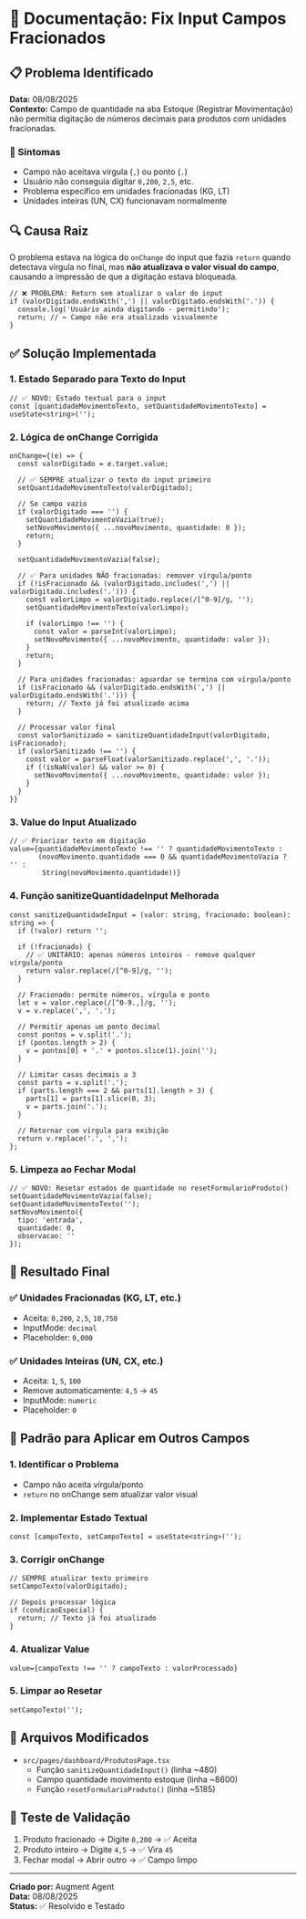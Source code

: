 # 🔧 Documentação: Fix Input Campos Fracionados

## 📋 Problema Identificado
**Data:** 08/08/2025  
**Contexto:** Campo de quantidade na aba Estoque (Registrar Movimentação) não permitia digitação de números decimais para produtos com unidades fracionadas.

### 🚨 Sintomas
- Campo não aceitava vírgula (`,`) ou ponto (`.`) 
- Usuário não conseguia digitar `0,200`, `2,5`, etc.
- Problema específico em unidades fracionadas (KG, LT)
- Unidades inteiras (UN, CX) funcionavam normalmente

## 🔍 Causa Raiz
O problema estava na lógica do `onChange` do input que fazia `return` quando detectava vírgula no final, mas **não atualizava o valor visual do campo**, causando a impressão de que a digitação estava bloqueada.

```tsx
// ❌ PROBLEMA: Return sem atualizar o valor do input
if (valorDigitado.endsWith(',') || valorDigitado.endsWith('.')) {
  console.log('Usuário ainda digitando - permitindo');
  return; // ← Campo não era atualizado visualmente
}
```

## ✅ Solução Implementada

### 1. **Estado Separado para Texto do Input**
```tsx
// ✅ NOVO: Estado textual para o input
const [quantidadeMovimentoTexto, setQuantidadeMovimentoTexto] = useState<string>('');
```

### 2. **Lógica de onChange Corrigida**
```tsx
onChange={(e) => {
  const valorDigitado = e.target.value;
  
  // ✅ SEMPRE atualizar o texto do input primeiro
  setQuantidadeMovimentoTexto(valorDigitado);

  // Se campo vazio
  if (valorDigitado === '') {
    setQuantidadeMovimentoVazia(true);
    setNovoMovimento({ ...novoMovimento, quantidade: 0 });
    return;
  }

  setQuantidadeMovimentoVazia(false);

  // ✅ Para unidades NÃO fracionadas: remover vírgula/ponto
  if (!isFracionado && (valorDigitado.includes(',') || valorDigitado.includes('.'))) {
    const valorLimpo = valorDigitado.replace(/[^0-9]/g, '');
    setQuantidadeMovimentoTexto(valorLimpo);
    
    if (valorLimpo !== '') {
      const valor = parseInt(valorLimpo);
      setNovoMovimento({ ...novoMovimento, quantidade: valor });
    }
    return;
  }

  // Para unidades fracionadas: aguardar se termina com vírgula/ponto
  if (isFracionado && (valorDigitado.endsWith(',') || valorDigitado.endsWith('.'))) {
    return; // Texto já foi atualizado acima
  }
  
  // Processar valor final
  const valorSanitizado = sanitizeQuantidadeInput(valorDigitado, isFracionado);
  if (valorSanitizado !== '') {
    const valor = parseFloat(valorSanitizado.replace(',', '.'));
    if (!isNaN(valor) && valor >= 0) {
      setNovoMovimento({ ...novoMovimento, quantidade: valor });
    }
  }
}}
```

### 3. **Value do Input Atualizado**
```tsx
// ✅ Priorizar texto em digitação
value={quantidadeMovimentoTexto !== '' ? quantidadeMovimentoTexto : 
       (novoMovimento.quantidade === 0 && quantidadeMovimentoVazia ? '' : 
        String(novoMovimento.quantidade))}
```

### 4. **Função sanitizeQuantidadeInput Melhorada**
```tsx
const sanitizeQuantidadeInput = (valor: string, fracionado: boolean): string => {
  if (!valor) return '';

  if (!fracionado) {
    // ✅ UNITÁRIO: apenas números inteiros - remove qualquer vírgula/ponto
    return valor.replace(/[^0-9]/g, '');
  }

  // Fracionado: permite números, vírgula e ponto
  let v = valor.replace(/[^0-9.,]/g, '');
  v = v.replace(',', '.');
  
  // Permitir apenas um ponto decimal
  const pontos = v.split('.');
  if (pontos.length > 2) {
    v = pontos[0] + '.' + pontos.slice(1).join('');
  }

  // Limitar casas decimais a 3
  const parts = v.split('.');
  if (parts.length === 2 && parts[1].length > 3) {
    parts[1] = parts[1].slice(0, 3);
    v = parts.join('.');
  }

  // Retornar com vírgula para exibição
  return v.replace('.', ',');
};
```

### 5. **Limpeza ao Fechar Modal**
```tsx
// ✅ NOVO: Resetar estados de quantidade no resetFormularioProduto()
setQuantidadeMovimentoVazia(false);
setQuantidadeMovimentoTexto('');
setNovoMovimento({
  tipo: 'entrada',
  quantidade: 0,
  observacao: ''
});
```

## 🎯 Resultado Final

### ✅ Unidades Fracionadas (KG, LT, etc.)
- Aceita: `0,200`, `2,5`, `10,750`
- InputMode: `decimal`
- Placeholder: `0,000`

### ✅ Unidades Inteiras (UN, CX, etc.)
- Aceita: `1`, `5`, `100`
- Remove automaticamente: `4,5` → `45`
- InputMode: `numeric`
- Placeholder: `0`

## 🔧 Padrão para Aplicar em Outros Campos

### 1. **Identificar o Problema**
- Campo não aceita vírgula/ponto
- `return` no onChange sem atualizar valor visual

### 2. **Implementar Estado Textual**
```tsx
const [campoTexto, setCampoTexto] = useState<string>('');
```

### 3. **Corrigir onChange**
```tsx
// SEMPRE atualizar texto primeiro
setCampoTexto(valorDigitado);

// Depois processar lógica
if (condicaoEspecial) {
  return; // Texto já foi atualizado
}
```

### 4. **Atualizar Value**
```tsx
value={campoTexto !== '' ? campoTexto : valorProcessado}
```

### 5. **Limpar ao Resetar**
```tsx
setCampoTexto('');
```

## 📍 Arquivos Modificados
- `src/pages/dashboard/ProdutosPage.tsx`
  - Função `sanitizeQuantidadeInput()` (linha ~480)
  - Campo quantidade movimento estoque (linha ~8600)
  - Função `resetFormularioProduto()` (linha ~5185)

## 🧪 Teste de Validação
1. Produto fracionado → Digite `0,200` → ✅ Aceita
2. Produto inteiro → Digite `4,5` → ✅ Vira `45`
3. Fechar modal → Abrir outro → ✅ Campo limpo

---
**Criado por:** Augment Agent  
**Data:** 08/08/2025  
**Status:** ✅ Resolvido e Testado
